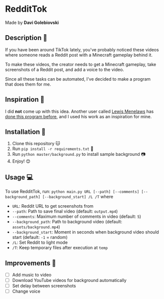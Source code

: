 # RedditTok
Made by **Davi Golebiovski**

## Description 📰
If you have been around TikTok lately, you've probably noticed these videos where someone reads a Reddit post with a Minecraft gameplay behind it.

To make these videos, the creator needs to get a Minecraft gameplay, take screenshots of a Reddit post, and add a voice to the video.

Since all these tasks can be automated, I've decided to make a program that does them for me.

## Inspiration 🧠
I did **not** come up with this idea. Another user called [Lewis Menelaws](https://github.com/elebumm) has [done this program before](https://github.com/elebumm/RedditVideoMakerBot), and I used his work as an inspiration for mine.

## Installation 💾
 1. Clone this repository 🐱
 2. Run `pip install -r requirements.txt` 📄
 3. Run `python master/background.py` to install sample background 📷
 4. Enjoy! 😊

## Usage 💻
To use RedditTok, run:
```python main.py URL [--path] [--comments] [--background_path] [--background_start] /L /T```
where
 - `URL`: Reddit URL to get screenshots from
 - `--path`: Path to save final video (default: `output.mp4`)
 - `--comments`: Maximum number of comments in video (default: `5`)
 - `--background_path`: Path to background video (default: `assets/background.mp4`)
 - `--background_start`: Moment in seconds when background video should start (default: `-1` = random)
 - `/L`: Set Reddit to light mode
 - `/T`: Keep temporary files after execution at `temp`

## Improvements 🌟
 - [ ] Add music to video
 - [ ] Download YouTube videos for background automatically
 - [ ] Set delay between screenshots
 - [ ] Change voice